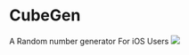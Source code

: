 # CubeGen
A Random number generator For iOS Users
![](https://lh3.googleusercontent.com/fife/ABSRlIrBpU3uSzmOMcFw3dSUSiKHrGKTQgclGu1Xg8dT24iwbFshSaLW_iDESWirQb-F-K7PnZD-wAqNwadM-CIv1NhJoHVk5kX5vuvVb_08GgQCX0D-VdHnHcbvU9obKcvzBVMPf47aQg8dqL7wUFsyUOZAusum_fCaVYCvyP1ZIYpBPAailExAbTJhqs3bsxWsms-lMr8KicaSBErA9a_K65aHWJTeNk1HYVoN2nmOiAOfwDAKcPzTyzeA4okeaQZw95Cakf9HtpE6DHeBzZUkT3y6U11caFn0tAWcinrMc3YWGis1jA-Q-dtErTKg6u_bGL6FmUuJ3-VPPi6nuzZKqYRdV7KsC9kBH_lJvrYdmI1Ui6yTKHtn_iR86EsVCdpArmL8myj4t2bTu4u1D6E7ABIEje2bmkeEouEZaRo0nI_CJPtR79jV2FRDcQQo05jVxG-mQeaF_28FlTPb5DpRpuSrd9Dy5AxcmCABTIg4q5qsdPuy-6-sMJEkz8AKjLMqe-dDveSZzAEXNKHCXaU2BJ2LhW8IsQ96xRnvP6esO-a4dKagmTXH4BOGslQNTVXGhm6gMNAzIQy3o1xerl03R_ZFm18i0pRR6oVrbXH2iZcZdBu0dKABQEziSSIvlXlybhKPt0jP_2i2gBOrjin1smj_768fDa-j0UjRFeVh8iQxAlfB49E-QaT5u0l-CzMX8s_FpSh5TvAmlmp5zkpNNeqNwtY5uTuA9A=w1280-h703-ft)
